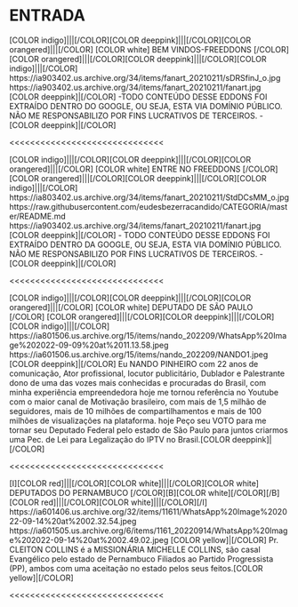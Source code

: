 # ENTRADA


<channels>
<channel>
<name>[COLOR indigo]|||[/COLOR][COLOR deeppink]|||[/COLOR][COLOR orangered]|||[/COLOR] [COLOR white] BEM VINDOS-FREEDDONS [/COLOR] [COLOR orangered]|||[/COLOR][COLOR deeppink]|||[/COLOR][COLOR indigo]|||[/COLOR]</name>
<thumbnail>https://ia903402.us.archive.org/34/items/fanart_20210211/sDRSfinJ_o.jpg</thumbnail>
<fanart>https://ia903402.us.archive.org/34/items/fanart_20210211/fanart.jpg</fanart>
<info>
[COLOR deeppink]|[/COLOR] -TODO CONTEÚDO DESSE EDDONS FOI EXTRAÍDO DENTRO DO GOOGLE, OU SEJA, ESTA VIA DOMÍNIO PÚBLICO. NÃO ME RESPONSABILIZO POR FINS LUCRATIVOS DE TERCEIROS. - [COLOR deeppink]|[/COLOR]</info>
</channel>
</channels>

<<<<<<<<<<<<<<<<<<<<<<<<<<<<<<

<channels> 
<channel>
<name>[COLOR indigo]|||[/COLOR][COLOR deeppink]|||[/COLOR][COLOR orangered]|||[/COLOR] [COLOR white] ENTRE NO FREEDDONS [/COLOR] [COLOR orangered]|||[/COLOR][COLOR deeppink]|||[/COLOR][COLOR indigo]|||[/COLOR]</name>
<thumbnail>https://ia803402.us.archive.org/34/items/fanart_20210211/StdDCsMM_o.jpg</thumbnail>
<externallink>https://raw.githubusercontent.com/eudesbezerracandido/CATEGORIA/master/README.md</externallink>
<fanart>https://ia903402.us.archive.org/34/items/fanart_20210211/fanart.jpg</fanart>
<info>
[COLOR deeppink]|[/COLOR] - TODO CONTEÚDO DESSE EDDONS FOI EXTRAÍDO DENTRO DA GOOGLE, OU SEJA, ESTA VIA DOMÍNIO PÚBLICO. NÃO ME RESPONSABILIZO POR FINS LUCRATIVOS DE TERCEIROS. - [COLOR deeppink]|[/COLOR]</info>
</channel>
</channels>

<<<<<<<<<<<<<<<<<<<<<<<<<<<<<< 

<channels>
<channel>
<name>[COLOR indigo]|||[/COLOR][COLOR deeppink]|||[/COLOR][COLOR orangered]|||[/COLOR] [COLOR white] DEPUTADO  DE SÃO PAULO [/COLOR] [COLOR orangered]|||[/COLOR][COLOR deeppink]|||[/COLOR][COLOR indigo]|||[/COLOR]</name>
<thumbnail>https://ia801506.us.archive.org/15/items/nando_202209/WhatsApp%20Image%202022-09-09%20at%2011.13.58.jpeg</thumbnail>
<fanart>https://ia601506.us.archive.org/15/items/nando_202209/NANDO1.jpeg</fanart>
<info>
[COLOR deeppink]|[/COLOR] Eu NANDO PINHEIRO com 22 anos de comunicação, Ator profissional, locutor publicitário, Dublador e Palestrante dono de uma das vozes mais conhecidas e procuradas do Brasil, com minha experiência empreendedora hoje me tornou referência no Youtube com o maior canal de Motivação brasileiro, com mais de 1,5 milhão de seguidores, mais de 10 milhões de compartilhamentos e mais de 100 milhões de visualizações na plataforma. hoje Peço seu VOTO para me tornar seu Deputado Federal pelo estado de São Paulo para juntos criarmos uma Pec. de Lei para Legalização do IPTV no Brasil.[COLOR deeppink]|[/COLOR]</info>
</channel>
</channels> 

<<<<<<<<<<<<<<<<<<<<<<<<<<<<<<

<channels>
<channel>
<name>[I][COLOR red]|||[/COLOR][COLOR white]|||[/COLOR][COLOR  white] DEPUTADOS DO PERNAMBUCO [/COLOR][B][COLOR white][/COLOR][/B][COLOR red]|||[/COLOR][COLOR white]|||[/COLOR][/I] </name>
<thumbnail>https://ia601406.us.archive.org/32/items/11611/WhatsApp%20Image%202022-09-14%20at%2002.32.54.jpeg</thumbnail>
<fanart>https://ia601505.us.archive.org/6/items/1161_20220914/WhatsApp%20Image%202022-09-14%20at%2002.49.02.jpeg</fanart>
<info> 
[COLOR yellow]|[/COLOR] Pr. CLEITON COLLINS é a MISSIONÁRIA MICHELLE COLLINS, são casal Evangélico pelo estado de Pernambuco Filiados ao Partido Progressista (PP), ambos com uma aceitação no estado pelos seus feitos.[COLOR yellow]|[/COLOR]</info>
</channel>
</channels>

<<<<<<<<<<<<<<<<<<<<<<<<<<<<<<  








 
 
